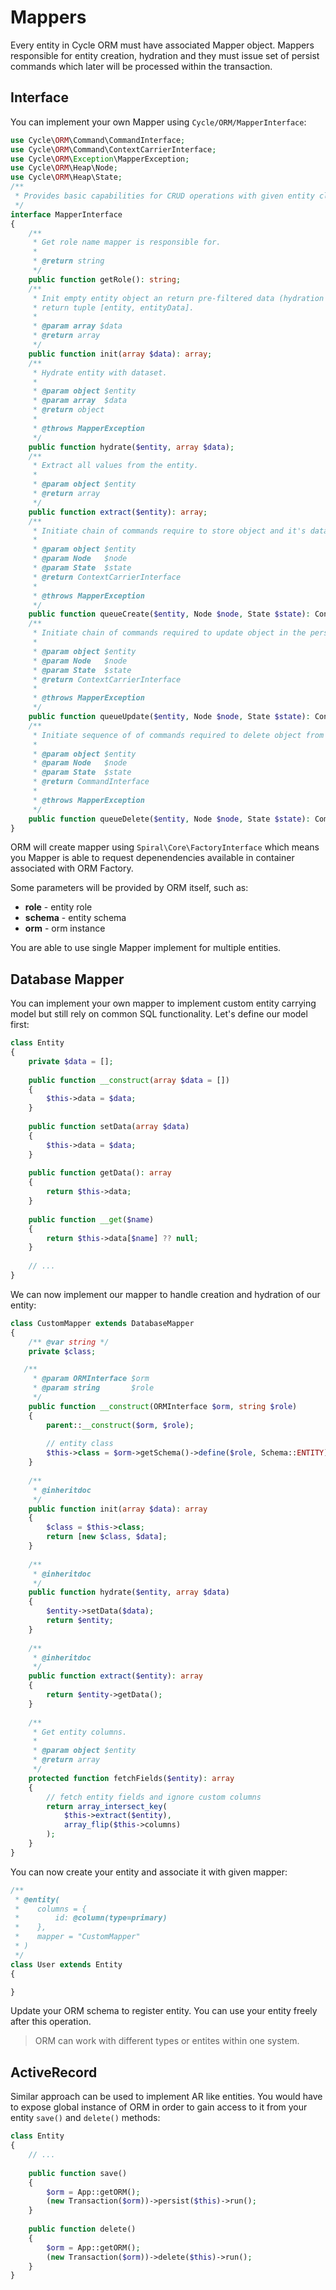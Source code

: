 # Mappers
Every entity in Cycle ORM must have associated Mapper object. Mappers responsible for entity creation, hydration and they must issue set of persist commands which later will be processed within the transaction.

## Interface
You can implement your own Mapper using `Cycle/ORM/MapperInterface`:

```php
use Cycle\ORM\Command\CommandInterface;
use Cycle\ORM\Command\ContextCarrierInterface;
use Cycle\ORM\Exception\MapperException;
use Cycle\ORM\Heap\Node;
use Cycle\ORM\Heap\State;
/**
 * Provides basic capabilities for CRUD operations with given entity class (role).
 */
interface MapperInterface
{
    /**
     * Get role name mapper is responsible for.
     *
     * @return string
     */
    public function getRole(): string;
    /**
     * Init empty entity object an return pre-filtered data (hydration will happen on a later stage). Must
     * return tuple [entity, entityData].
     *
     * @param array $data
     * @return array
     */
    public function init(array $data): array;
    /**
     * Hydrate entity with dataset.
     *
     * @param object $entity
     * @param array  $data
     * @return object
     *
     * @throws MapperException
     */
    public function hydrate($entity, array $data);
    /**
     * Extract all values from the entity.
     *
     * @param object $entity
     * @return array
     */
    public function extract($entity): array;
    /**
     * Initiate chain of commands require to store object and it's data into persistent storage.
     *
     * @param object $entity
     * @param Node   $node
     * @param State  $state
     * @return ContextCarrierInterface
     *
     * @throws MapperException
     */
    public function queueCreate($entity, Node $node, State $state): ContextCarrierInterface;
    /**
     * Initiate chain of commands required to update object in the persistent storage.
     *
     * @param object $entity
     * @param Node   $node
     * @param State  $state
     * @return ContextCarrierInterface
     *
     * @throws MapperException
     */
    public function queueUpdate($entity, Node $node, State $state): ContextCarrierInterface;
    /**
     * Initiate sequence of of commands required to delete object from the persistent storage.
     *
     * @param object $entity
     * @param Node   $node
     * @param State  $state
     * @return CommandInterface
     *
     * @throws MapperException
     */
    public function queueDelete($entity, Node $node, State $state): CommandInterface;
}
```

ORM will create mapper using `Spiral\Core\FactoryInterface` which means you Mapper is able to request depenendencies available in
container associated with ORM Factory. 

Some parameters will be provided by ORM itself, such as: 
  * **role** - entity role
  * **schema** - entity schema
  * **orm** - orm instance
  
You are able to use single Mapper implement for multiple entities.

## Database Mapper
You can implement your own mapper to implement custom entity carrying model but still rely on common SQL functionality.
Let's define our model first:

```php
class Entity 
{
    private $data = [];
    
    public function __construct(array $data = [])
    {
        $this->data = $data;
    }
    
    public function setData(array $data)
    {
        $this->data = $data;
    }
        
    public function getData(): array
    {
        return $this->data;
    }
    
    public function __get($name)
    {
        return $this->data[$name] ?? null;
    }
    
    // ...
}
```

We can now implement our mapper to handle creation and hydration of our entity:

```php
class CustomMapper extends DatabaseMapper
{
    /** @var string */
    private $class;

   /**
     * @param ORMInterface $orm
     * @param string       $role
     */
    public function __construct(ORMInterface $orm, string $role)
    {
        parent::__construct($orm, $role);
        
        // entity class
        $this->class = $orm->getSchema()->define($role, Schema::ENTITY);
    }
    
    /**
     * @inheritdoc
     */
    public function init(array $data): array
    {
        $class = $this->class;
        return [new $class, $data];
    }
    
    /**
     * @inheritdoc
     */
    public function hydrate($entity, array $data)
    {
        $entity->setData($data);
        return $entity;
    }
    
    /**
     * @inheritdoc
     */
    public function extract($entity): array
    {
        return $entity->getData();
    }
    
    /**
     * Get entity columns.
     *
     * @param object $entity
     * @return array
     */
    protected function fetchFields($entity): array
    {
        // fetch entity fields and ignore custom columns
        return array_intersect_key(
            $this->extract($entity),
            array_flip($this->columns)
        );
    }
}
```

You can now create your entity and associate it with given mapper:

```php
/**
 * @entity(
 *    columns = {
 *        id: @column(type=primary)
 *    },
 *    mapper = "CustomMapper"
 * )
 */
class User extends Entity
{

}
```

Update your ORM schema to register entity. You can use your entity freely after this operation.

> ORM can work with different types or entites within one system.

## ActiveRecord 
Similar approach can be used to implement AR like entities. You would have to expose global instance of ORM in order to gain access to it
from your entity `save()` and `delete()` methods:

```php
class Entity 
{
    // ...
    
    public function save()
    {
        $orm = App::getORM();
        (new Transaction($orm))->persist($this)->run();
    }
   
    public function delete()
    {
        $orm = App::getORM();
        (new Transaction($orm))->delete($this)->run();
    }
}
```
